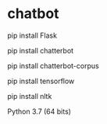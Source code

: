 # chatbot
pip install Flask

pip install chatterbot

pip install chatterbot-corpus

pip install tensorflow

pip install nltk

Python 3.7 (64 bits)
